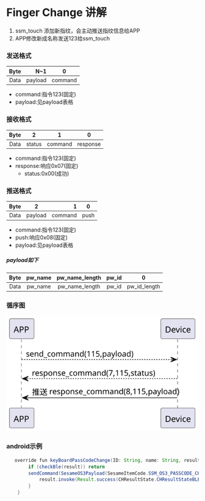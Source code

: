 # Finger Change 讲解
1. ssm_touch 添加新指纹，会主动推送指纹信息给APP
2. APP修改新成名称发送123给ssm_touch

### 发送格式

|  Byte  |       N~1 |    0     |
|:------:|----------:|:--------:|
| Data   | payload |  command |

- command:指令123(固定)
- payload:见payload表格

### 接收格式
| Byte  |        2   |     1     |     0      |
|:---:|:-----------:|:----:|:---------:|
| Data |  status | command |response   |
- command:指令123(固定)
- response:响应0x07(固定)
    - status:0x00(成功)
### 推送格式

| Byte  |          2 |     1     |  0   |
|:---:|:---:|----------:|:----:|
| Data | payload|   command | push |
- command:指令123(固定)
- push:响应0x08(固定)
- payload:见payload表格

##### **payload如下**

|  Byte  |     pw_name| pw_name_length| pw_id|     0 |
|:------:|:---------:|:--------:|:--------:|:--------:|
| Data   | pw_name	 | pw_name_length |pw_id|pw_id_length|

### 循序图
![icon](finger_change.svg)





### android示例
``` java
   override fun keyBoardPassCodeChange(ID: String, name: String, result: CHResult<CHEmpty>) {
        if (checkBle(result)) return
        sendCommand(SesameOS3Payload(SesameItemCode.SSM_OS3_PASSCODE_CHANGE.value, byteArrayOf(ID.hexStringToByteArray().size.toByte()) + ID.hexStringToByteArray() + name.toByteArray())) { res ->
            result.invoke(Result.success(CHResultState.CHResultStateBLE(CHEmpty())))
        }
    }
```
